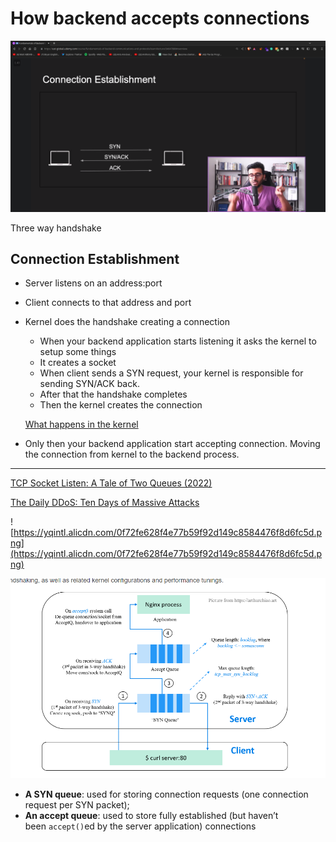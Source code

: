 # How backend accepts connections

![Three way handshake](How%20backend%20accepts%20connections%2001b23bcbb64e43348bed5233ce85561a/Untitled.png)

Three way handshake

## Connection Establishment

- Server listens on an address:port
- Client connects to that address and port
- Kernel does the handshake creating a connection
    - When your backend application starts listening it asks the kernel to setup some things
    - It creates a socket
    - When client sends a SYN request, your kernel is responsible for sending SYN/ACK back.
    - After that the handshake completes
    - Then the kernel creates the connection
    
    [What happens in the kernel](How%20backend%20accepts%20connections%2001b23bcbb64e43348bed5233ce85561a/What%20happens%20in%20the%20kernel%20d20697cabeb84377af2a0e314cd81344.md)
    
- Only then your backend application start accepting connection. Moving the connection from kernel to the backend process.

---

[TCP Socket Listen: A Tale of Two Queues (2022)](https://arthurchiao.art/blog/tcp-listen-a-tale-of-two-queues/)

[The Daily DDoS: Ten Days of Massive Attacks](https://blog.cloudflare.com/the-daily-ddos-ten-days-of-massive-attacks/)

![https://yqintl.alicdn.com/0f72fe628f4e77b59f92d149c8584476f8d6fc5d.png](https://yqintl.alicdn.com/0f72fe628f4e77b59f92d149c8584476f8d6fc5d.png)

![Untitled](How%20backend%20accepts%20connections%2001b23bcbb64e43348bed5233ce85561a/Untitled%201.png)

- **A SYN queue**: used for storing connection requests (one connection request per SYN packet);
- **An accept queue**: used to store fully established (but haven’t been `accept()`ed by the server application) connections